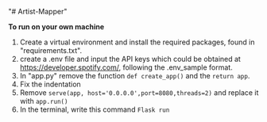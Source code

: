 "# Artist-Mapper" 

**To run on your own machine**
1. Create a virtual environment and install the required packages, found in "requirements.txt".
2. create a .env file and input the API keys which could be obtained at https://developer.spotify.com/, following the .env_sample format.
3. In "app.py" remove the function ```def create_app()``` and the ```return app```.
4. Fix the indentation
5. Remove ```serve(app, host='0.0.0.0',port=8080,threads=2)``` and replace it with ```app.run()```
6. In the terminal, write this command ```Flask run```


